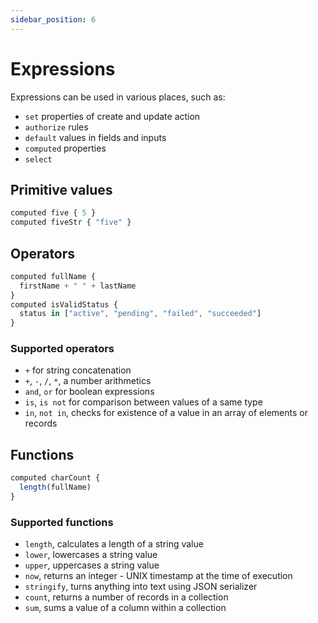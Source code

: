 ```yaml
---
sidebar_position: 6
---
```


# Expressions

Expressions can be used in various places, such as:

- `set` properties of create and update action
- `authorize` rules
- `default` values in fields and inputs
- `computed` properties
- `select`

## Primitive values

```js
computed five { 5 }
computed fiveStr { "five" }
```

## Operators

```js
computed fullName {
  firstName + " " + lastName
}
computed isValidStatus {
  status in ["active", "pending", "failed", "succeeded"]
}
```

### Supported operators

- `+` for string concatenation
- `+`, `-`, `/`, `*`, a number arithmetics
- `and`, `or` for boolean expressions
- `is`, `is not` for comparison between values of a same type
- `in`, `not in`, checks for existence of a value in an array of elements or records

## Functions

```js
computed charCount {
  length(fullName)
}
```

### Supported functions

- `length`, calculates a length of a string value
- `lower`, lowercases a string value
- `upper`, uppercases a string value
- `now`, returns an integer - UNIX timestamp at the time of execution
- `stringify`, turns anything into text using JSON serializer
- `count`, returns a number of records in a collection
- `sum`, sums a value of a column within a collection

